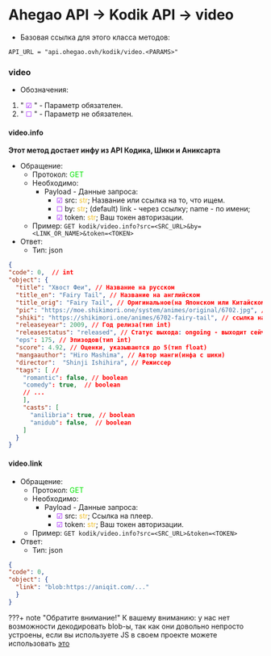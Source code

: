 # Ahegao API -> Kodik API -> video

* Базовая ссылка для этого класса методов: 

`API_URL = "api.ohegao.ovh/kodik/video.<PARAMS>"`

### **video**

* Обозначения: 

1. " <span style="color:#9700ff">☑</span> " - Параметр обязателен.
2. " <span style="color:#9700ff">☐</span> " - Параметр не обязателен.


#### **video.info**

**Этот метод достает инфу из API Кодика, Шики и Аниксарта**


* Обращение:
    * Протокол: <span style="color:#02e400">GET</span>
    * Необходимо:
        * Payload - Данные запроса:
            * <span style="color:#9700ff">☑</span> src: <span style="color:#f1c232">str</span>; Название или ссылка на то, что ищем.
            * <span style="color:#9700ff">☐</span> by: <span style="color:#f1c232">str</span>; (default) link  - через ссылку; name - по имени;
            * <span style="color:#9700ff">☑</span> token: <span style="color:#f1c232">str</span>; Ваш токен авторизации.
    * Пример: `GET kodik/video.info?src=<SRC_URL>&by=<LINK_OR_NAME>&token=<TOKEN>`
* Ответ:
    * Тип: json
    
```json title="Ответ сервера"
{
"code": 0,  // int
"object": {
  "title": "Хвост Феи", // Название на русском
  "title_en": "Fairy Tail", // Название на английском
  "title_orig": "Fairy Tail", // Оригинальное(на Японском или Китайском) название
  "pic": "https://moe.shikimori.one/system/animes/original/6702.jpg", // Картинка(не превью)
  "shiki": "https://shikimori.one/animes/6702-fairy-tail", // ссылка на шики
  "releaseyear": 2009, // Год релиза(тип int)
  "releasestatus": "released", // Статус выхода: ongoing - выходит сейчас; released - вышел; announce - анонс.
  "eps": 175, // Эпизодов(тип int)
  "score": 4.92, // Оценки, указываются до 5(тип float)
  "mangaauthor": "Hiro Mashima", // Автор манги(инфа с шики)
  "director":  "Shinji Ishihira", // Режиссер
  "tags": [ //
    "romantic": false, // boolean
    "comedy": true,  // boolean
    // ...
    ],
    "casts": [
      "anilibria": true, // boolean
      "anidub": false,  // boolean
    ]
  }
}
```


#### **video.link**

* Обращение:
    * Протокол: <span style="color:#02e400">GET</span>
    * Необходимо:
        * Payload - Данные запроса:
            * <span style="color:#9700ff">☑</span> src: <span style="color:#f1c232">str</span>; Cсылка на плеер.
            * <span style="color:#9700ff">☑</span> token: <span style="color:#f1c232">str</span>; Ваш токен авторизации.
    * Пример: `GET kodik/video.info?src=<SRC_URL>&token=<TOKEN>`
* Ответ:
    * Тип: json

```json title="Ответ сервера"
{
"code": 0,
"object": {
  "link": "blob:https://aniqit.com/..."
  }
}
```

???+ note "Обратите внимание!"
       К вашему вниманию: у нас нет возможности декодировать blob-ы, так как они довольно непросто устроены, если вы используете JS в своем проекте можете использовать [это](https://stackoverflow.com/questions/14952052/convert-blob-url-to-normal-url)